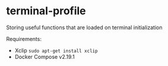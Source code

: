 # terminal-profile
Storing useful functions that are loaded on terminal initialization

Requirements:
- Xclip `sudo apt-get install xclip`
- Docker Compose v2.19.1
